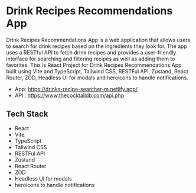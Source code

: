 # Drink Recipes Recommendations App

Drink Recipes Recommendations App is a web application that allows users to search for drink recipes based on the ingredients they look for. The app uses a RESTful API to fetch drink recipes and provides a user-friendly interface for searching and filtering recipes as well as adding them to favorites.
This is React Project for Drink Recipes Recommendations App built using Vite and TypeScript, Tailwind CSS, RESTFul API, Zustand, React Router, ZOD, Headless UI for modals and heroicons to handle notifications.

- App: https://drinks-recipe-searcher-m.netlify.app/
- API : https://www.thecocktaildb.com/api.php

## Tech Stack

- React
- Vite
- TypeScript
- Tailwind CSS
- RESTFul API
- Zustand
- React Router
- ZOD
- Headless UI for modals
- heroicons to handle notifications
